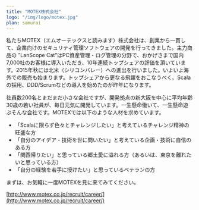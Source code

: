 ```yaml
---
title: "MOTEX株式会社"
logo: "/img/logo/motex.jpg"
plan: samurai
---
```

私たちMOTEX（エムオーテックスと読みます）株式会社は、創業から一貫して、企業向けのセキュリティ管理ソフトウェアの開発を行ってきました。主力商品の ”LanScope Cat”はPC資産管理・ログ管理の分野で、おかげさまで国内7,000社のお客様に導入いただき、10年連続トップシェアの評価を頂いています。2015年秋には北米（シリコンバレー）への進出を行いました。いよいよ海外での販売も始まります。トップシェアから更なる飛躍をおこなうべく、Scalaの採用、DDD/Scrumなどの導入を始めたのが昨年になります。

社員数200名とまだまだ小さな会社ですが、開発拠点の新大阪を中心に平均年齢30歳の若い社員が、毎日元気に開発しています。一生懸命働いて、一生懸命遊ぶそんな会社です。MOTEXでは以下のような人材を求めています。

* 「Scalaに限らず色々とチャレンジしたい」と考えているチャレンジ精神の旺盛な方
* 「自分のアイデア・技術を世に問いたい」と考えている企画・技術に自信のある方
* 「関西帰りたい」と思っている郷土愛に溢れる方（あるいは、東京を離れたいと思っている方）
* 「自分の経験を若手に授けたい」と思っているベテランの方

まずは、お気軽に一度MOTEXを見に来てみてください。

[http://www.motex.co.jp/recruit/career/](http://www.motex.co.jp/recruit/career/)
